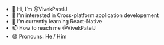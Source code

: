 - 👋 Hi, I’m @VivekPatelJ
- 👀 I’m interested in Cross-platform application developement
- 🌱 I’m currently learning React-Native
- 📫 How to reach me @VivekPatelJ
- 😄 Pronouns: He / Him

<!---
VivekPatelJ/VivekPatelJ is a ✨ special ✨ repository because its `README.md` (this file) appears on your GitHub profile.
You can click the Preview link to take a look at your changes.
--->
